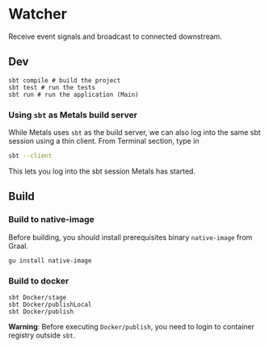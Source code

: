 # Watcher

Receive event signals and broadcast to connected downstream.

## Dev

```shell
sbt compile # build the project
sbt test # run the tests
sbt run # run the application (Main)
```

### Using `sbt` as Metals build server

While Metals uses `sbt` as the build server, we can also log into the same sbt
session using a thin client. From Terminal section, type in

```sh
sbt --client
```

This lets you log into the sbt session Metals has started.

## Build

### Build to native-image

Before building, you should install prerequisites binary `native-image` from Graal.

```
gu install native-image
```

### Build to docker

```
sbt Docker/stage
sbt Docker/publishLocal
sbt Docker/publish
```

**Warning**: Before executing `Docker/publish`, you need to login to container
registry outside `sbt`.
